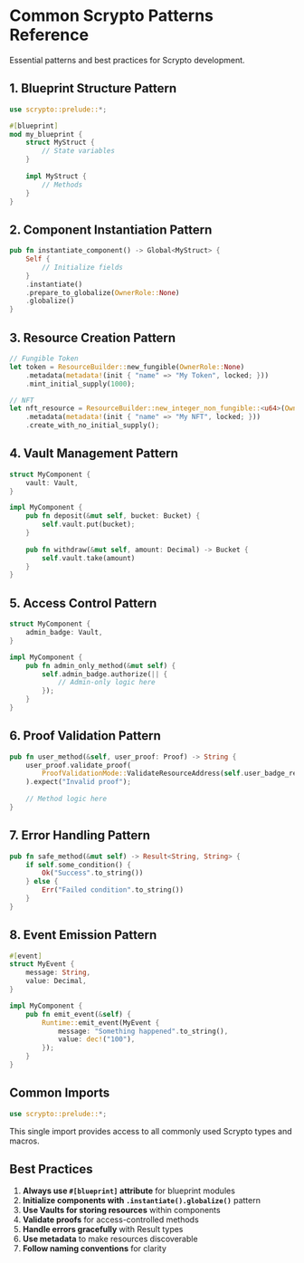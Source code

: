 # Common Scrypto Patterns Reference

Essential patterns and best practices for Scrypto development.

## 1. Blueprint Structure Pattern

```rust
use scrypto::prelude::*;

#[blueprint]
mod my_blueprint {
    struct MyStruct {
        // State variables
    }
    
    impl MyStruct {
        // Methods
    }
}
```

## 2. Component Instantiation Pattern

```rust
pub fn instantiate_component() -> Global<MyStruct> {
    Self {
        // Initialize fields
    }
    .instantiate()
    .prepare_to_globalize(OwnerRole::None)
    .globalize()
}
```

## 3. Resource Creation Pattern

```rust
// Fungible Token
let token = ResourceBuilder::new_fungible(OwnerRole::None)
    .metadata(metadata!(init { "name" => "My Token", locked; }))
    .mint_initial_supply(1000);

// NFT
let nft_resource = ResourceBuilder::new_integer_non_fungible::<u64>(OwnerRole::None)
    .metadata(metadata!(init { "name" => "My NFT", locked; }))
    .create_with_no_initial_supply();
```

## 4. Vault Management Pattern

```rust
struct MyComponent {
    vault: Vault,
}

impl MyComponent {
    pub fn deposit(&mut self, bucket: Bucket) {
        self.vault.put(bucket);
    }
    
    pub fn withdraw(&mut self, amount: Decimal) -> Bucket {
        self.vault.take(amount)
    }
}
```

## 5. Access Control Pattern

```rust
struct MyComponent {
    admin_badge: Vault,
}

impl MyComponent {
    pub fn admin_only_method(&mut self) {
        self.admin_badge.authorize(|| {
            // Admin-only logic here
        });
    }
}
```

## 6. Proof Validation Pattern

```rust
pub fn user_method(&self, user_proof: Proof) -> String {
    user_proof.validate_proof(
        ProofValidationMode::ValidateResourceAddress(self.user_badge_resource)
    ).expect("Invalid proof");
    
    // Method logic here
}
```

## 7. Error Handling Pattern

```rust
pub fn safe_method(&mut self) -> Result<String, String> {
    if self.some_condition() {
        Ok("Success".to_string())
    } else {
        Err("Failed condition".to_string())
    }
}
```

## 8. Event Emission Pattern

```rust
#[event]
struct MyEvent {
    message: String,
    value: Decimal,
}

impl MyComponent {
    pub fn emit_event(&self) {
        Runtime::emit_event(MyEvent {
            message: "Something happened".to_string(),
            value: dec!("100"),
        });
    }
}
```

## Common Imports

```rust
use scrypto::prelude::*;
```

This single import provides access to all commonly used Scrypto types and macros.

## Best Practices

1. **Always use `#[blueprint]` attribute** for blueprint modules
2. **Initialize components with `.instantiate().globalize()`** pattern
3. **Use Vaults for storing resources** within components
4. **Validate proofs** for access-controlled methods
5. **Handle errors gracefully** with Result types
6. **Use metadata** to make resources discoverable
7. **Follow naming conventions** for clarity
